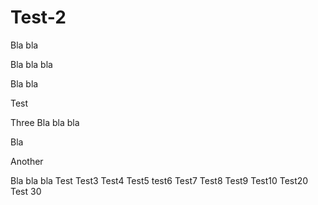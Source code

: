 # Test-2

Bla bla

Bla bla bla

Bla bla

Test

Three
Bla bla bla

Bla

Another

Bla bla bla
Test
Test3
Test4
Test5
test6
Test7
Test8
Test9 
Test10
Test20
Test 30
